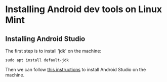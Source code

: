 # Installing Android dev tools on Linux Mint

## Installing Android Studio
The first step is to install 'jdk' on the machine:

    sudo apt install default-jdk

Then we can follow [this instructions](https://mfonville.github.io/android-studio/) to install Android Studio on the machine.